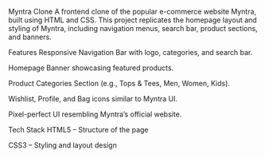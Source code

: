 Myntra Clone
A frontend clone of the popular e-commerce website Myntra, built using HTML and CSS.
This project replicates the homepage layout and styling of Myntra, including navigation menus, search bar, product sections, and banners.

Features
Responsive Navigation Bar with logo, categories, and search bar.

Homepage Banner showcasing featured products.

Product Categories Section (e.g., Tops & Tees, Men, Women, Kids).

Wishlist, Profile, and Bag icons similar to Myntra UI.

Pixel-perfect UI resembling Myntra’s official website.

Tech Stack
HTML5 – Structure of the page

CSS3 – Styling and layout design
